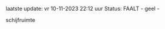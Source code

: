 laatste update: 
vr 10-11-2023 22:12   uur 
Status: FAALT - geel - 
<div class="service Y">schijfruimte</div>